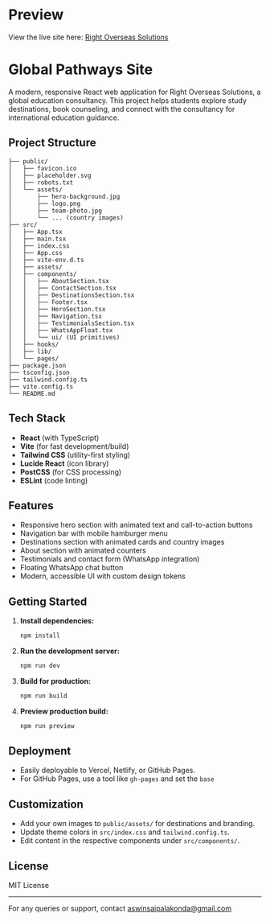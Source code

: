 # Preview

View the live site here: [Right Overseas Solutions](https://rightoverseassolutions.vercel.app/)

# Global Pathways Site

A modern, responsive React web application for Right Overseas Solutions, a global education consultancy. This project helps students explore study destinations, book counseling, and connect with the consultancy for international education guidance.

## Project Structure

```
├── public/
│   ├── favicon.ico
│   ├── placeholder.svg
│   ├── robots.txt
│   └── assets/
│       ├── hero-background.jpg
│       ├── logo.png
│       ├── team-photo.jpg
│       └── ... (country images)
├── src/
│   ├── App.tsx
│   ├── main.tsx
│   ├── index.css
│   ├── App.css
│   ├── vite-env.d.ts
│   ├── assets/
│   ├── components/
│   │   ├── AboutSection.tsx
│   │   ├── ContactSection.tsx
│   │   ├── DestinationsSection.tsx
│   │   ├── Footer.tsx
│   │   ├── HeroSection.tsx
│   │   ├── Navigation.tsx
│   │   ├── TestimonialsSection.tsx
│   │   ├── WhatsAppFloat.tsx
│   │   └── ui/ (UI primitives)
│   ├── hooks/
│   ├── lib/
│   └── pages/
├── package.json
├── tsconfig.json
├── tailwind.config.ts
├── vite.config.ts
└── README.md
```

## Tech Stack

- **React** (with TypeScript)
- **Vite** (for fast development/build)
- **Tailwind CSS** (utility-first styling)
- **Lucide React** (icon library)
- **PostCSS** (for CSS processing)
- **ESLint** (code linting)

## Features

- Responsive hero section with animated text and call-to-action buttons
- Navigation bar with mobile hamburger menu
- Destinations section with animated cards and country images
- About section with animated counters
- Testimonials and contact form (WhatsApp integration)
- Floating WhatsApp chat button
- Modern, accessible UI with custom design tokens

## Getting Started

1. **Install dependencies:**
   ```bash
   npm install
   ```
2. **Run the development server:**
   ```bash
   npm run dev
   ```
3. **Build for production:**
   ```bash
   npm run build
   ```
4. **Preview production build:**
   ```bash
   npm run preview
   ```

## Deployment

- Easily deployable to Vercel, Netlify, or GitHub Pages.
- For GitHub Pages, use a tool like `gh-pages` and set the `base`

## Customization

- Add your own images to `public/assets/` for destinations and branding.
- Update theme colors in `src/index.css` and `tailwind.config.ts`.
- Edit content in the respective components under `src/components/`.

## License

MIT License

---

For any queries or support, contact aswinsaipalakonda@gmail.com
